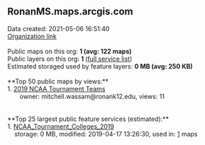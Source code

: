 <h2>RonanMS.maps.arcgis.com</h2> Data created: 2021-05-06 16:51:40 <br /><a target='new' href='https://RonanMS.maps.arcgis.com'>Organization link</a><br /><br />Public maps on this org: <b>1 (avg: 122 maps)</b><br />Public layers on this org: <b>1 </b>(<a target='new' href='https://services.arcgis.com/kC5Jk3VBMcu9MiGE/ArcGIS/rest/services'>full service list</a>)<br />Estimated storaged used by feature layers: <b>0 MB (avg: 250 KB)</b><br /><br />**Top 50 public maps by views:**<br />  1. <a target='new' href='https://www.arcgis.com/home/item.html?id=95ef4ef7e745497ab9488e9d65624f35'>2019 NCAA Tournament Teams</a> <br />  &nbsp;&nbsp;&nbsp;&nbsp; &nbsp;&nbsp;owner: mitchell.wassam@ronank12.edu, views: 11<br /><br /><br />**Top 25 largest public feature services (estimated):**<br /> 1. <a target='new' href='https://www.arcgis.com/home/item.html?id=d5de504e351646a183f23cb26bf4c8f9'>NCAA_Tournament_Colleges_2019</a><br /> &nbsp;&nbsp;&nbsp;&nbsp;storage: 0 MB, modified: 2019-04-17 13:26:30,  used in: <a target='new' href='https://ed-ind-tb.s3-us-west-1.amazonaws.com/ADI/d5de504e351646a183f23cb26bf4c8f9.html'> 1</a> maps<br />